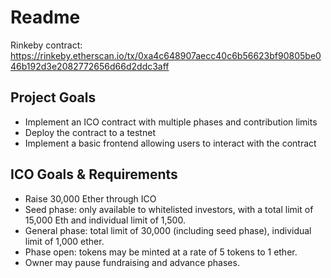 # Readme

Rinkeby contract: https://rinkeby.etherscan.io/tx/0xa4c648907aecc40c6b56623bf90805be046b192d3e2082772656d66d2ddc3aff

## Project Goals

- Implement an ICO contract with multiple phases and contribution limits
- Deploy the contract to a testnet
- Implement a basic frontend allowing users to interact with the contract

## ICO Goals & Requirements

- Raise 30,000 Ether through ICO
- Seed phase: only available to whitelisted investors, with a total limit of 15,000 Eth and individual limit of 1,500.
- General phase: total limit of 30,000 (including seed phase), individual limit of 1,000 ether.
- Phase open: tokens may be minted at a rate of 5 tokens to 1 ether.
- Owner may pause fundraising and advance phases.